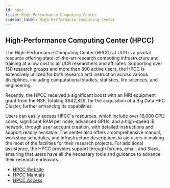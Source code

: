 ```yaml
---
id: hpcc
title: High-Performance Computing Center
sidebar_label: High-Performance Computing Center
---
```


## High-Performance Computing Center (HPCC)

The High-Performance Computing Center (HPCC) at UCR is a pivotal resource offering state-of-the-art research computing infrastructure and training at a low cost to all UCR researchers and affiliates. Supporting over 150 research groups and more than 800 active users, the HPCC is extensively utilized for both research and instruction across various disciplines, including computational studies, statistics, life sciences, and engineering.

Recently, the HPCC received a significant boost with an MRI equipment grant from the NSF, totaling $942,829, for the acquisition of a Big Data HPC Cluster, further enhancing its capabilities.

Users can easily access HPCC's resources, which include over 16,000 CPU cores, significant RAM per node, advanced GPUs, and a high-speed IB network, through user account creation, with detailed instructions and support readily available. The center also offers a comprehensive manual, workshop schedules, and infrastructure descriptions to aid users in making the most of the facilities for their research projects. For additional assistance, the HPCC provides support through forums, email, and Slack, ensuring that users have all the necessary tools and guidance to advance their research endeavors.

* [HPCC Website](https://hpcc.ucr.edu/)
* [HPCC Manuals](https://hpcc.ucr.edu/manuals/)
* [HPCC Access](https://hpcc.ucr.edu/about/overview/access/)
